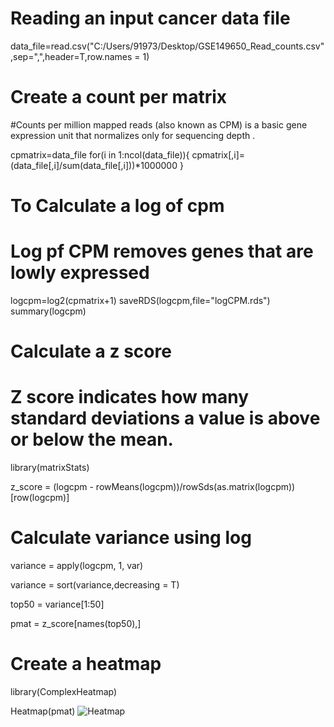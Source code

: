 # Reading an input cancer data file
data_file=read.csv("C:/Users/91973/Desktop/GSE149650_Read_counts.csv",sep=",",header=T,row.names = 1)

# Create a count per matrix
#Counts per million mapped reads (also known as CPM) is a basic gene expression unit that normalizes only for sequencing depth .

cpmatrix=data_file
for(i in 1:ncol(data_file)){
  cpmatrix[,i]=(data_file[,i]/sum(data_file[,i]))*1000000
}

# To Calculate a log of cpm
# Log pf CPM removes genes that are lowly expressed
logcpm=log2(cpmatrix+1)
saveRDS(logcpm,file="logCPM.rds")
summary(logcpm)

# Calculate a z score 
# Z score indicates how many standard deviations a value is above or below the mean.

library(matrixStats)

z_score = (logcpm - rowMeans(logcpm))/rowSds(as.matrix(logcpm))[row(logcpm)]

# Calculate variance using log 

variance = apply(logcpm, 1, var)

variance = sort(variance,decreasing = T)

top50 = variance[1:50]

pmat = z_score[names(top50),]

# Create a heatmap

library(ComplexHeatmap)

Heatmap(pmat)
![Heatmap](https://user-images.githubusercontent.com/110582335/197956414-265ff60c-1ce3-48b4-92bd-34dead63b887.jpeg)
